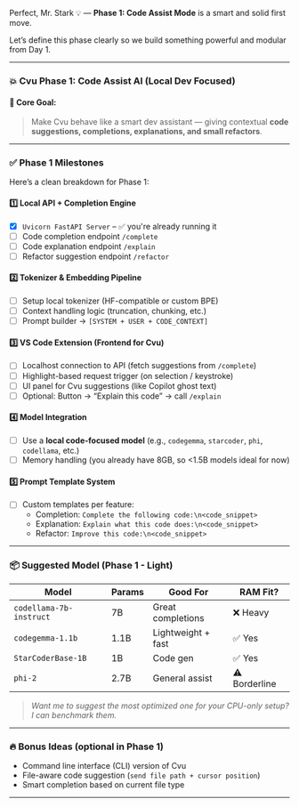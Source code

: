 Perfect, Mr. Stark 💡 — **Phase 1: Code Assist Mode** is a smart and solid first move.

Let’s define this phase clearly so we build something powerful and modular from Day 1.

---

### 💥 **Cvu Phase 1: Code Assist AI (Local Dev Focused)**

#### 🎯 **Core Goal:**
> Make Cvu behave like a smart dev assistant — giving contextual **code suggestions, completions, explanations, and small refactors**.

---

### ✅ **Phase 1 Milestones**
Here’s a clean breakdown for Phase 1:

#### **1️⃣ Local API + Completion Engine**
- [x] `Uvicorn FastAPI Server` – ✅ you're already running it
- [ ] Code completion endpoint `/complete`
- [ ] Code explanation endpoint `/explain`
- [ ] Refactor suggestion endpoint `/refactor`

#### **2️⃣ Tokenizer & Embedding Pipeline**
- [ ] Setup local tokenizer (HF-compatible or custom BPE)
- [ ] Context handling logic (truncation, chunking, etc.)
- [ ] Prompt builder → `[SYSTEM + USER + CODE_CONTEXT]`

#### **3️⃣ VS Code Extension (Frontend for Cvu)**
- [ ] Localhost connection to API (fetch suggestions from `/complete`)
- [ ] Highlight-based request trigger (on selection / keystroke)
- [ ] UI panel for Cvu suggestions (like Copilot ghost text)
- [ ] Optional: Button → “Explain this code” → call `/explain`

#### **4️⃣ Model Integration**
- [ ] Use a **local code-focused model** (e.g., `codegemma`, `starcoder`, `phi`, `codellama`, etc.)
- [ ] Memory handling (you already have 8GB, so <1.5B models ideal for now)

#### **5️⃣ Prompt Template System**
- [ ] Custom templates per feature:
    - Completion: `Complete the following code:\n<code_snippet>`
    - Explanation: `Explain what this code does:\n<code_snippet>`
    - Refactor: `Improve this code:\n<code_snippet>`

---

### 📦 Suggested Model (Phase 1 - Light)
| Model | Params | Good For | RAM Fit? |
|-------|--------|----------|-----------|
| `codellama-7b-instruct` | 7B | Great completions | ❌ Heavy |
| `codegemma-1.1b` | 1.1B | Lightweight + fast | ✅ Yes |
| `StarCoderBase-1B` | 1B | Code gen | ✅ Yes |
| `phi-2` | 2.7B | General assist | ⚠️ Borderline |

> *Want me to suggest the most optimized one for your CPU-only setup? I can benchmark them.*

---

### 🔥 Bonus Ideas (optional in Phase 1)
- Command line interface (CLI) version of Cvu
- File-aware code suggestion (`send file path + cursor position`)
- Smart completion based on current file type

--- 